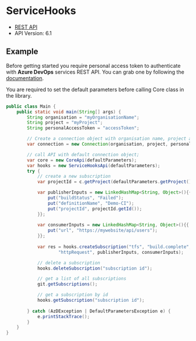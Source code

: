 # ServiceHooks

- [REST API](https://docs.microsoft.com/en-us/rest/api/azure/devops/hooks/?view=azure-devops-rest-6.1)
- API Version: 6.1

## Example

Before getting started you require personal access token to authenticate with **Azure DevOps** services REST API.
You can grab one by following the [documentation](https://docs.microsoft.com/en-us/azure/devops/organizations/accounts/use-personal-access-tokens-to-authenticate?WT.mc_id=docs-github-dbrown&view=azure-devops&tabs=preview-page).

You are required to set the default parameters before calling Core class in the library.

```java
public class Main {
    public static void main(String[] args) {
        String organisation = "myOrganisationName";
        String project = "myProject";
        String personalAccessToken = "accessToken";

        // Create a connection object with organisation name, project and personal access token.
        var connection = new Connection(organisation, project, personalAccessToken);

        // call API with default connection object;
        var core = new CoreApi(defaultParameters);
        var hooks = new ServiceHooksApi(defaultParameters);
        try {
            // create a new subscription
            var projectId = c.getProject(defaultParameters.getProject());

            var publisherInputs = new LinkedHashMap<String, Object>(){{
                put("buildStatus", "Failed");
                put("definitionName", "Demo-CI");
                put("projectId", projectId.getId());
            }};
            
            var consumerInputs = new LinkedHashMap<String, Object>(){{
                put("url", "https://mywebsite/api/users");
            }};
            
            var res = hooks.createSubscription("tfs", "build.complete", "1.0-preview.1", "webHooks",
                    "httpRequest", publisherInputs, consumerInputs);

            // delete a subscription
            hooks.deleteSubscription("subscription id");

            // get a list of all subscriptions
            git.getSubscriptions();

            // get a subscription by id
            hooks.getSubscription("subscription id");
            
        } catch (AzDException | DefaultParametersException e) {
            e.printStackTrace();
        }
    }
}
```